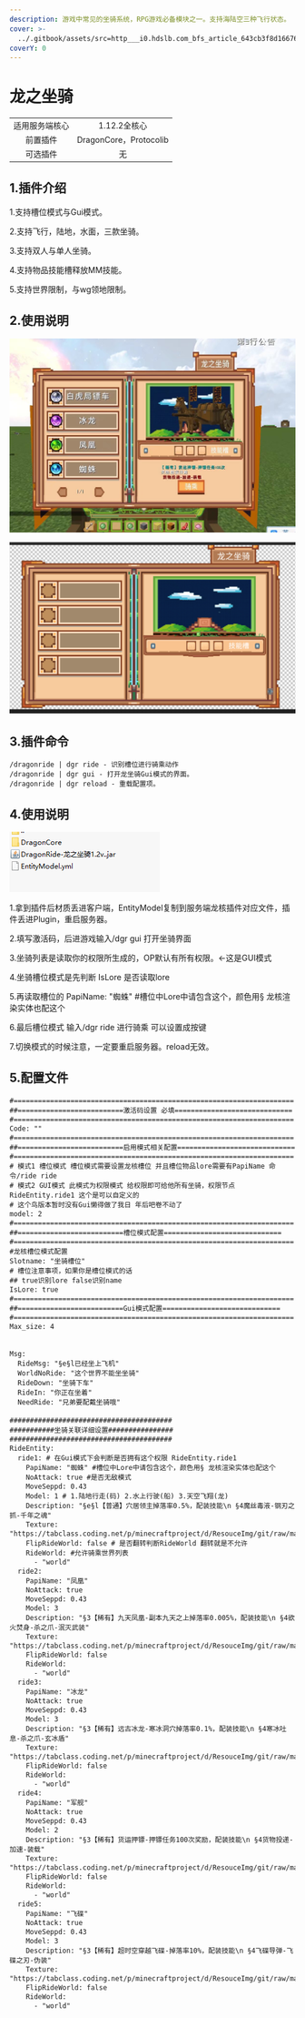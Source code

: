 ```yaml
---
description: 游戏中常见的坐骑系统，RPG游戏必备模块之一。支持海陆空三种飞行状态。
cover: >-
  ../.gitbook/assets/src=http___i0.hdslb.com_bfs_article_643cb3f8d166763b7f2ea894adeffe7b93301acb.jpg&refer=http___i0.hdslb.jpg
coverY: 0
---
```


# 龙之坐骑

|         |                       |
| :-----: | :-------------------: |
| 适用服务端核心 |       1.12.2全核心       |
|   前置插件  | DragonCore，Protocolib |
|   可选插件  |           无           |

## 1.插件介绍 <a href="#1-cha-jian-jie-shao" id="1-cha-jian-jie-shao"></a>

1.支持槽位模式与Gui模式。

2.支持飞行，陆地，水面，三款坐骑。

3.支持双人与单人坐骑。

4.支持物品技能槽释放MM技能。

5.支持世界限制，与wg领地限制。

## 2.使用说明 <a href="#2-tu-pian-zhan-shi" id="2-tu-pian-zhan-shi"></a>

![](<../.gitbook/assets/image (7) (1) (1) (1) (1).png>)

![](<../.gitbook/assets/image (2) (1).png>)

## 3.插件命令 <a href="#3-ming-ling-quan-jie" id="3-ming-ling-quan-jie"></a>

```
/dragonride | dgr ride - 识别槽位进行骑乘动作
/dragonride | dgr gui - 打开龙坐骑Gui模式的界面。
/dragonride | dgr reload - 重载配置项。
```

## 4.使用说明 <a href="#3-pei-zhi-shi-yong-shuo-ming" id="3-pei-zhi-shi-yong-shuo-ming"></a>

![](<../.gitbook/assets/image (12) (1) (1) (1).png>)

1.拿到插件后材质丢进客户端，EntityModel复制到服务端龙核插件对应文件，插件丢进Plugin，重启服务器。

2.填写激活码，后进游戏输入/dgr gui 打开坐骑界面

3.坐骑列表是读取你的权限所生成的，OP默认有所有权限。<-这是GUI模式

4.坐骑槽位模式是先判断 IsLore 是否读取lore&#x20;

5.再读取槽位的 PapiName: "蜘蛛" #槽位中Lore中请包含这个，颜色用§ 龙核渲染实体也配这个

6.最后槽位模式 输入/dgr ride 进行骑乘 可以设置成按键

7.切换模式的时候注意，一定要重启服务器。reload无效。

## 5.配置文件

```
#=====================================================================
##==========================激活码设置 必填=============================
#=====================================================================
Code: ""
#=====================================================================
##==========================启用模式相关配置=============================
#=====================================================================
# 模式1 槽位模式 槽位模式需要设置龙核槽位 并且槽位物品lore需要有PapiName 命令/ride ride
# 模式2 GUI模式 此模式为权限模式 给权限即可给他所有坐骑，权限节点 RideEntity.ride1 这个是可以自定义的
# 这个鸟版本暂时没有Gui懒得做了我日 年后吧卷不动了
model: 2
#=====================================================================
##==========================槽位模式配置=============================
#=====================================================================
#龙核槽位模式配置
Slotname: "坐骑槽位"
# 槽位注意事项，如果你是槽位模式的话
## true识别lore false识别name
IsLore: true
#=====================================================================
##==========================Gui模式配置=============================
#=====================================================================
Max_size: 4


Msg:
  RideMsg: "§e§l已经坐上飞机"
  WorldNoRide: "这个世界不能坐坐骑"
  RideDown: "坐骑下车"
  RideIn: "你正在坐着"
  NeedRide: "兄弟要配戴坐骑哦"

########################################
###########坐骑关联详细设置################
########################################
RideEntity:
  ride1: # 在Gui模式下会判断是否拥有这个权限 RideEntity.ride1
    PapiName: "蜘蛛" #槽位中Lore中请包含这个，颜色用§ 龙核渲染实体也配这个
    NoAttack: true #是否无敌模式
    MoveSeppd: 0.43
    Model: 1 # 1.陆地行走(码) 2.水上行驶(船) 3.天空飞翔(龙)
    Description: "§e§l【普通】穴居领主掉落率0.5%，配装技能\n §4魔丝毒液-钢刃之抓-千年之魂"
    Texture: "https://tabclass.coding.net/p/minecraftproject/d/ResouceImg/git/raw/master/DragonRide/img1.png"
    FlipRideWorld: false # 是否翻转判断RideWorld 翻转就是不允许
    RideWorld: #允许骑乘世界列表
      - "world"
  ride2:
    PapiName: "凤凰"
    NoAttack: true
    MoveSeppd: 0.43
    Model: 3
    Description: "§3【稀有】九天凤凰-副本九天之上掉落率0.005%，配装技能\n §4欲火焚身-杀之爪-泯灭武装"
    Texture: "https://tabclass.coding.net/p/minecraftproject/d/ResouceImg/git/raw/master/DragonRide/img2.png"
    FlipRideWorld: false
    RideWorld:
      - "world"
  ride3:
    PapiName: "冰龙"
    NoAttack: true
    MoveSeppd: 0.43
    Model: 3
    Description: "§3【稀有】远古冰龙-寒冰洞穴掉落率0.1%，配装技能\n §4寒冰吐息-杀之爪-玄冰盾"
    Texture: "https://tabclass.coding.net/p/minecraftproject/d/ResouceImg/git/raw/master/DragonRide/img3.png"
    FlipRideWorld: false
    RideWorld:
      - "world"
  ride4:
    PapiName: "军舰"
    NoAttack: true
    MoveSeppd: 0.43
    Model: 2
    Description: "§3【稀有】货运押镖-押镖任务100次奖励，配装技能\n §4货物投递-加速-装载"
    Texture: "https://tabclass.coding.net/p/minecraftproject/d/ResouceImg/git/raw/master/DragonRide/img4.png"
    FlipRideWorld: false
    RideWorld:
      - "world"
  ride5:
    PapiName: "飞碟"
    NoAttack: true
    MoveSeppd: 0.43
    Model: 3
    Description: "§3【稀有】超时空穿越飞碟-掉落率10%，配装技能\n §4飞碟导弹-飞碟之刃-伪装"
    Texture: "https://tabclass.coding.net/p/minecraftproject/d/ResouceImg/git/raw/master/DragonRide/img4.png"
    FlipRideWorld: false
    RideWorld:
      - "world"
```
